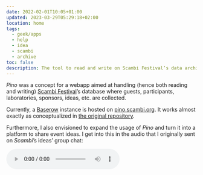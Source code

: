 ```yaml
---
date: 2022-02-01T10:05+01:00
updated: 2023-03-29T05:29:18+02:00
location: home
tags:
  - geek/apps
  - help
  - idea
  - scambi
  - archive
toc: false
description: The tool to read and write on Scambi Festival’s data archive
---
```

<cite lang='it'>Pino</cite> was a concept for a webapp aimed at handling (hence both reading and writing) [Scambi Festival](https://scambi.org 'Scambi Festival official website')’s database where guests, participants, laboratories, sponsors, ideas, etc. are collected.

Currently, a [Baserow](https://baserow.io 'Baserow official website') instance is hosted on [pino.scambi.org](https://pino.scambi.org 'Pino - Scambi Festival'). It works almost exactly as conceptualized in [the original repository](https://github.com/scambifestival/pino 'Pino repository on GitHub').

Furthermore, I also envisioned to expand the usage of <cite lang='it'>Pino</cite> and turn it into a platform to share event ideas. I get into this in the audio that I originally sent on *Scambi*’s ideas’ group chat:

<audio controls lang='it'>
	<source src='/pino-concept.ogg' type='audio/ogg'>
</audio>

